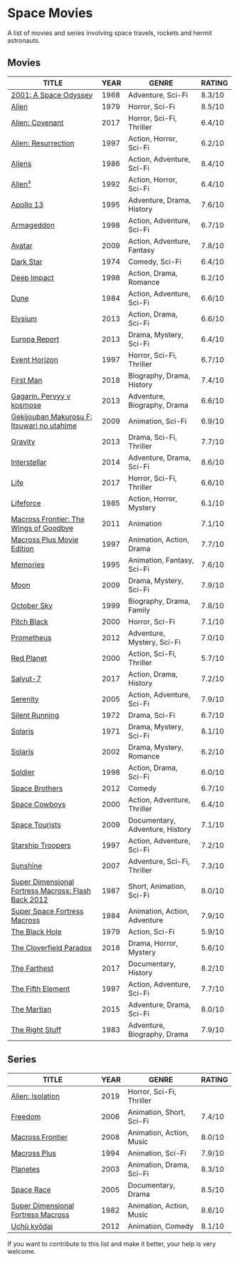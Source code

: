 # Space Movies

A list of movies and series involving space travels, rockets and hermit astronauts.

## Movies

| TITLE                                                                                        | YEAR | GENRE                           | RATING |
| -------------------------------------------------------------------------------------------- | ---- | ------------------------------- | ------ |
| [2001: A Space Odyssey](https://www.imdb.com/title/tt0062622/)                               | 1968 | Adventure, Sci-Fi               | 8.3/10 |
| [Alien](https://www.imdb.com/title/tt0078748/)                                               | 1979 | Horror, Sci-Fi                  | 8.5/10 |
| [Alien: Covenant](https://www.imdb.com/title/tt2316204/)                                     | 2017 | Horror, Sci-Fi, Thriller        | 6.4/10 |
| [Alien: Resurrection](https://www.imdb.com/title/tt0118583/)                                 | 1997 | Action, Horror, Sci-Fi          | 6.2/10 |
| [Aliens](https://www.imdb.com/title/tt0090605/)                                              | 1986 | Action, Adventure, Sci-Fi       | 8.4/10 |
| [Alien³](https://www.imdb.com/title/tt0103644/)                                              | 1992 | Action, Horror, Sci-Fi          | 6.4/10 |
| [Apollo 13](https://www.imdb.com/title/tt0112384/)                                           | 1995 | Adventure, Drama, History       | 7.6/10 |
| [Armageddon](https://www.imdb.com/title/tt0120591/)                                          | 1998 | Action, Adventure, Sci-Fi       | 6.7/10 |
| [Avatar](https://www.imdb.com/title/tt0499549/)                                              | 2009 | Action, Adventure, Fantasy      | 7.8/10 |
| [Dark Star](https://www.imdb.com/title/tt0069945/)                                           | 1974 | Comedy, Sci-Fi                  | 6.4/10 |
| [Deep Impact](https://www.imdb.com/title/tt0120647/)                                         | 1998 | Action, Drama, Romance          | 6.2/10 |
| [Dune](https://www.imdb.com/title/tt0087182/)                                                | 1984 | Action, Adventure, Sci-Fi       | 6.6/10 |
| [Elysium](https://www.imdb.com/title/tt1535108/)                                             | 2013 | Action, Drama, Sci-Fi           | 6.6/10 |
| [Europa Report](https://www.imdb.com/title/tt2051879/)                                       | 2013 | Drama, Mystery, Sci-Fi          | 6.4/10 |
| [Event Horizon](https://www.imdb.com/title/tt0119081/)                                       | 1997 | Horror, Sci-Fi, Thriller        | 6.7/10 |
| [First Man](https://www.imdb.com/title/tt1213641/)                                           | 2018 | Biography, Drama, History       | 7.4/10 |
| [Gagarin. Pervyy v kosmose](https://www.imdb.com/title/tt2856930/)                           | 2013 | Adventure, Biography, Drama     | 6.6/10 |
| [Gekijouban Makurosu F: Itsuwari no utahime](https://www.imdb.com/title/tt1548563/)          | 2009 | Animation, Sci-Fi               | 6.9/10 |
| [Gravity](https://www.imdb.com/title/tt1454468/)                                             | 2013 | Drama, Sci-Fi, Thriller         | 7.7/10 |
| [Interstellar](https://www.imdb.com/title/tt0816692/)                                        | 2014 | Adventure, Drama, Sci-Fi        | 8.6/10 |
| [Life](https://www.imdb.com/title/tt5442430/)                                                | 2017 | Horror, Sci-Fi, Thriller        | 6.6/10 |
| [Lifeforce](https://www.imdb.com/title/tt0089489/)                                           | 1985 | Action, Horror, Mystery         | 6.1/10 |
| [Macross Frontier: The Wings of Goodbye](https://www.imdb.com/title/tt1566528/)              | 2011 | Animation                       | 7.1/10 |
| [Macross Plus Movie Edition](https://www.imdb.com/title/tt2330912/)                          | 1997 | Animation, Action, Drama        | 7.7/10 |
| [Memories](https://www.imdb.com/title/tt0113799/)                                            | 1995 | Animation, Fantasy, Sci-Fi      | 7.6/10 |
| [Moon](https://www.imdb.com/title/tt1182345/)                                                | 2009 | Drama, Mystery, Sci-Fi          | 7.9/10 |
| [October Sky](https://www.imdb.com/title/tt0132477/)                                         | 1999 | Biography, Drama, Family        | 7.8/10 |
| [Pitch Black](https://www.imdb.com/title/tt0134847/)                                         | 2000 | Horror, Sci-Fi                  | 7.1/10 |
| [Prometheus](https://www.imdb.com/title/tt1446714/)                                          | 2012 | Adventure, Mystery, Sci-Fi      | 7.0/10 |
| [Red Planet](https://www.imdb.com/title/tt0199753/)                                          | 2000 | Action, Sci-Fi, Thriller        | 5.7/10 |
| [Salyut-7](https://www.imdb.com/title/tt6537238/)                                            | 2017 | Action, Drama, History          | 7.2/10 |
| [Serenity](https://www.imdb.com/title/tt0379786/)                                            | 2005 | Action, Adventure, Sci-Fi       | 7.9/10 |
| [Silent Running](https://www.imdb.com/title/tt0067756/)                                      | 1972 | Drama, Sci-Fi                   | 6.7/10 |
| [Solaris](https://www.imdb.com/title/tt0069293/)                                             | 1971 | Drama, Mystery, Sci-Fi          | 8.1/10 |
| [Solaris](https://www.imdb.com/title/tt0307479/)                                             | 2002 | Drama, Mystery, Romance         | 6.2/10 |
| [Soldier](https://www.imdb.com/title/tt0120157/)                                             | 1998 | Action, Drama, Sci-Fi           | 6.0/10 |
| [Space Brothers](https://www.imdb.com/title/tt1872220/)                                      | 2012 | Comedy                          | 6.7/10 |
| [Space Cowboys](https://www.imdb.com/title/tt0186566/)                                       | 2000 | Action, Adventure, Thriller     | 6.4/10 |
| [Space Tourists](https://www.imdb.com/title/tt1496460/)                                      | 2009 | Documentary, Adventure, History | 7.1/10 |
| [Starship Troopers](https://www.imdb.com/title/tt0120201/)                                   | 1997 | Action, Adventure, Sci-Fi       | 7.2/10 |
| [Sunshine](https://www.imdb.com/title/tt0448134/)                                            | 2007 | Adventure, Sci-Fi, Thriller     | 7.3/10 |
| [Super Dimensional Fortress Macross: Flash Back 2012](https://www.imdb.com/title/tt0159356/) | 1987 | Short, Animation, Sci-Fi        | 8.0/10 |
| [Super Space Fortress Macross](https://www.imdb.com/title/tt0087660/)                        | 1984 | Animation, Action, Adventure    | 7.9/10 |
| [The Black Hole](https://www.imdb.com/title/tt0078869/)                                      | 1979 | Action, Sci-Fi                  | 5.9/10 |
| [The Cloverfield Paradox](https://www.imdb.com/title/tt2548396/)                             | 2018 | Drama, Horror, Mystery          | 5.6/10 |
| [The Farthest](https://www.imdb.com/title/tt6223974/)                                        | 2017 | Documentary, History            | 8.2/10 |
| [The Fifth Element](https://www.imdb.com/title/tt0119116/)                                   | 1997 | Action, Adventure, Sci-Fi       | 7.7/10 |
| [The Martian](https://www.imdb.com/title/tt3659388/)                                         | 2015 | Adventure, Drama, Sci-Fi        | 8.0/10 |
| [The Right Stuff](https://www.imdb.com/title/tt0086197/)                                     | 1983 | Adventure, Biography, Drama     | 7.9/10 |

## Series

| TITLE                                                                       | YEAR | GENRE                    | RATING |
| --------------------------------------------------------------------------- | ---- | ------------------------ | ------ |
| [Alien: Isolation](https://www.imdb.com/title/tt9861934/)                   | 2019 | Horror, Sci-Fi, Thriller |        |
| [Freedom](https://www.imdb.com/title/tt0928385/)                            | 2006 | Animation, Short, Sci-Fi | 7.4/10 |
| [Macross Frontier](https://www.imdb.com/title/tt1216150/)                   | 2008 | Animation, Action, Music | 8.0/10 |
| [Macross Plus](https://www.imdb.com/title/tt0110426/)                       | 1994 | Animation, Sci-Fi        | 7.9/10 |
| [Planetes](https://www.imdb.com/title/tt0816398/)                           | 2003 | Animation, Drama, Sci-Fi | 8.3/10 |
| [Space Race](https://www.imdb.com/title/tt0461887/)                         | 2005 | Documentary, Drama       | 8.5/10 |
| [Super Dimensional Fortress Macross](https://www.imdb.com/title/tt0142183/) | 1982 | Animation, Action, Music | 8.6/10 |
| [Uchû kyôdai](https://www.imdb.com/title/tt2267446/)                        | 2012 | Animation, Comedy        | 8.1/10 |

If you want to contribute to this list and make it better, your help is very welcome.
